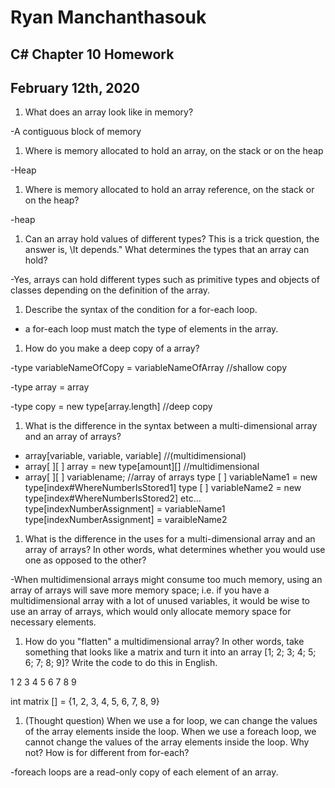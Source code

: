 # Ryan Manchanthasouk
## C# Chapter 10 Homework
## February 12th, 2020
1. What does an array look like in memory?

  -A contiguous block of memory
1. Where is memory allocated to hold an array, on the stack or on the heap

  -Heap
1. Where is memory allocated to hold an array reference, on the stack or on the heap?

  -heap
1. Can an array hold values of different types? This is a trick question, the answer is, \It depends." What
determines the types that an array can hold?

  -Yes, arrays can hold different types such as primitive types and objects of classes depending on the definition of the array.
1. Describe the syntax of the condition for a for-each loop.

  - a for-each loop must match the type of elements in the array.
1. How do you make a deep copy of a array?

  -type variableNameOfCopy = variableNameOfArray //shallow copy

  -type array = array

  -type copy = new type[array.length] //deep copy
1. What is the difference in the syntax between a multi-dimensional array and an array of arrays?

  - array[variable, variable, variable] //(multidimensional)
  - array[ ][ ] array = new type[amount][] //multidimensional
  - array[ ][ ] variablename; //array of arrays
  type [ ] variableName1 = new type[index#WhereNumberIsStored1]
  type [ ] variableName2 = new type[index#WhereNumberIsStored2]
  etc...
  type[indexNumberAssignment] = variableName1
  type[indexNumberAssignment] = varaibleName2
1. What is the difference in the uses for a multi-dimensional array and an array of arrays? In other words,
what determines whether you would use one as opposed to the other?

  -When multidimensional arrays might consume too much memory, using an array of arrays will save more memory space; i.e. if you have a multidimensional array with a lot of unused variables, it would be wise to use an array of arrays, which would only allocate memory space for necessary elements.
1. How do you "flatten" a multidimensional array? In other words, take something that looks like a matrix and turn it into an array [1; 2; 3; 4; 5; 6; 7; 8; 9]? Write the code to do this in English.

  1 2 3
  4 5 6
  7 8 9

  int matrix [] = {1, 2, 3, 4, 5, 6, 7, 8, 9}

1. (Thought question) When we use a for loop, we can change the values of the array elements inside the loop. When we use a foreach loop, we cannot change the values of the array elements inside the loop. Why not? How is for different from for-each?

  -foreach loops are a read-only copy of each element of an array.  
